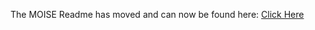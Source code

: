 The MOISE Readme has moved and can now be found here: [Click Here](https://forgottenglory.github.io/readme/moise/)